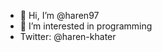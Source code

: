 - 👋 Hi, I’m @haren97
- 👀 I’m interested in programming 
- Twitter: @haren-khater

<!---
haren97/haren97 is a ✨ special ✨ repository because its `README.md` (this file) appears on your GitHub profile.
You can click the Preview link to take a look at your changes.
--->
